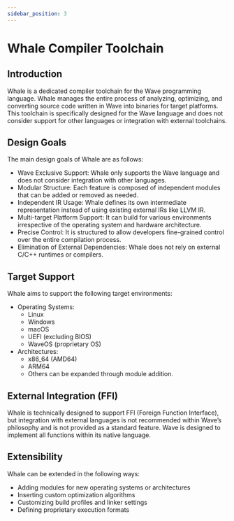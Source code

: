 ```yaml
---
sidebar_position: 3
---
```


# Whale Compiler Toolchain

## Introduction

Whale is a dedicated compiler toolchain for the Wave programming language.
Whale manages the entire process of analyzing, optimizing, and converting source code written in Wave into binaries for target platforms.
This toolchain is specifically designed for the Wave language and does not consider support for other languages or integration with external toolchains.

## Design Goals

The main design goals of Whale are as follows:

- Wave Exclusive Support: Whale only supports the Wave language and does not consider integration with other languages.
- Modular Structure: Each feature is composed of independent modules that can be added or removed as needed.
- Independent IR Usage: Whale defines its own intermediate representation instead of using existing external IRs like LLVM IR.
- Multi-target Platform Support: It can build for various environments irrespective of the operating system and hardware architecture.
- Precise Control: It is structured to allow developers fine-grained control over the entire compilation process.
- Elimination of External Dependencies: Whale does not rely on external C/C++ runtimes or compilers.

## Target Support

Whale aims to support the following target environments:

- Operating Systems:
  - Linux
  - Windows
  - macOS
  - UEFI (excluding BIOS)
  - WaveOS (proprietary OS)
- Architectures:
  - x86_64 (AMD64)
  - ARM64
  - Others can be expanded through module addition.

## External Integration (FFI)

Whale is technically designed to support FFI (Foreign Function Interface), but integration with external languages is not recommended within Wave’s philosophy and is not provided as a standard feature.
Wave is designed to implement all functions within its native language.

## Extensibility

Whale can be extended in the following ways:

- Adding modules for new operating systems or architectures
- Inserting custom optimization algorithms
- Customizing build profiles and linker settings
- Defining proprietary execution formats